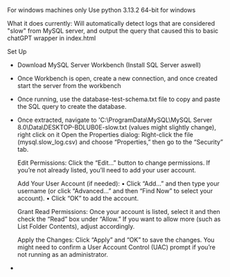 For windows machines only
Use python 3.13.2 64-bit for windows

What it does currently:
Will automatically detect logs that are considered "slow" from MySQL server, and output the query that caused this to basic chatGPT wrapper in index.html

Set Up
- Download MySQL Server Workbench (Install SQL Server aswell)
- Once Workbench is open, create a new connection, and once created start the server from the workbench
- Once running, use the database-test-schema.txt file to copy and paste the SQL query to create the database.









- Once extracted, navigate to 'C:\ProgramData\MySQL\MySQL Server 8.0\Data\DESKTOP-BDLUB0E-slow.txt (values might slightly change), right click on it
  Open the Properties dialog:
  Right-click the file (mysql.slow_log.csv) and choose “Properties,” then go to the “Security” tab.

  Edit Permissions:
  Click the “Edit…” button to change permissions. If you’re not already listed, you’ll need to add your user account.

  Add Your User Account (if needed):
  • Click “Add…” and then type your username (or click “Advanced…” and then “Find Now” to select your account).
  • Click “OK” to add the account.

  Grant Read Permissions:
  Once your account is listed, select it and then check the “Read” box under “Allow.”
  If you want to allow more (such as List Folder Contents), adjust accordingly.

  Apply the Changes:
  Click “Apply” and “OK” to save the changes.
  You might need to confirm a User Account Control (UAC) prompt if you’re not running as an administrator.

- 
